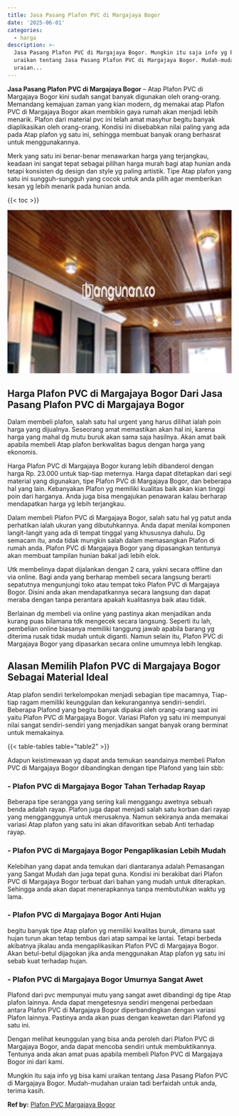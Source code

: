 ```yaml
---
title: Jasa Pasang Plafon PVC di Margajaya Bogor
date: '2025-06-01'
categories:
  - harga
description: >-
  Jasa Pasang Plafon PVC di Margajaya Bogor. Mungkin itu saja info yg bisa kami
  uraikan tentang Jasa Pasang Plafon PVC di Margajaya Bogor. Mudah-mudahan
  uraian...
---
```


**Jasa Pasang Plafon PVC di Margajaya Bogor** – Atap Plafon PVC di Margajaya Bogor kini sudah sangat banyak digunakan oleh orang-orang. Memandang kemajuan zaman yang kian modern, dg memakai atap Plafon PVC di Margajaya Bogor akan membikin gaya rumah akan menjadi lebih menarik. Plafon dari material pvc ini telah amat masyhur begitu banyak diaplikasikan oleh orang-orang. Kondisi ini disebabkan nilai paling yang ada pada Atap plafon yg satu ini, sehingga membuat banyak orang berhasrat untuk menggunakannya.

Merk yang satu ini benar-benar menawarkan harga yang terjangkau, keadaan ini sangat tepat sebagai pilihan harga murah bagi atap hunian anda tetapi konsisten dg design dan style yg paling artistik. Tipe Atap plafon yang satu ini sungguh-sungguh yang cocok untuk anda pilih agar memberikan kesan yg lebih menarik pada hunian anda.

{{< toc >}}

![Jasa Pasang Plafon PVC di Margajaya Bogor](/images/flafond-pvc-murah18.png)

## Harga Plafon PVC di Margajaya Bogor Dari Jasa Pasang Plafon PVC di Margajaya Bogor

Dalam membeli plafon, salah satu hal urgent yang harus dilihat ialah poin harga yang dijualnya. Seseorang amat memastikan akan hal ini, karena harga yang mahal dg mutu buruk akan sama saja hasilnya. Akan amat baik apabila membeli Atap plafon berkwalitas bagus dengan harga yang ekonomis.

Harga Plafon PVC di Margajaya Bogor kurang lebih dibanderol dengan harga Rp. 23.000 untuk tiap-tiap meternya. Harga dapat ditetapkan dari segi material yang digunakan, tipe Plafon PVC di Margajaya Bogor, dan beberapa hal yang lain. Kebanyakan Plafon yg memiliki kualitas baik akan kian tinggi poin dari harganya. Anda juga bisa mengajukan penawaran kalau berharap mendapatkan harga yg lebih terjangkau.

Dalam membeli Plafon PVC di Margajaya Bogor, salah satu hal yg patut anda perhatikan ialah ukuran yang dibutuhkannya. Anda dapat menilai komponen langit-langit yang ada di tempat tinggal yang khususnya dahulu. Dg semacam itu, anda tidak mungkin salah dalam memasangkan Plafon di rumah anda. Plafon PVC di Margajaya Bogor yang dipasangkan tentunya akan membuat tampilan hunian bakal jadi lebih elok.

Utk membelinya dapat dijalankan dengan 2 cara, yakni secara offline dan via online. Bagi anda yang berharap membeli secara langsung berarti sepatutnya mengunjungi toko atau tempat toko Plafon PVC di Margajaya Bogor. Disini anda akan mendapatkannya secara langsung dan dapat meraba dengan tanpa perantara apakah kualitasnya baik atau tidak.

Berlainan dg membeli via online yang pastinya akan menjadikan anda kurang puas bilamana tdk mengecek secara langsung. Seperti itu lah, pembelian online biasanya memiliki tanggung jawab apabila barang yg diterima rusak tidak mudah untuk diganti. Namun selain itu, Plafon PVC di Margajaya Bogor yang dipasarkan secara online umumnya lebih lengkap.

## Alasan Memilih Plafon PVC di Margajaya Bogor Sebagai Material Ideal

Atap plafon sendiri terkelompokan menjadi sebagian tipe macamnya, Tiap-tiap ragam memiliki keunggulan dan kekurangannya sendiri-sendiri. Beberapa Plafond yang begitu banyak dipakai oleh orang-orang saat ini yaitu Plafon PVC di Margajaya Bogor. Variasi Plafon yg satu ini mempunyai nilai sangat sendiri-sendiri yang menjadikan sangat banyak orang berminat untuk memakainya.

{{< table-tables table="table2" >}}

Adapun keistimewaan yg dapat anda temukan seandainya membeli Plafon PVC di Margajaya Bogor dibandingkan dengan tipe Plafond yang lain sbb:

### \- Plafon PVC di Margajaya Bogor Tahan Terhadap Rayap

Beberapa tipe serangga yang sering kali menggangu awetnya sebuah benda adalah rayap. Plafon juga dapat menjadi salah satu korban dari rayap yang mengganggunya untuk merusaknya. Namun sekiranya anda memakai variasi Atap plafon yang satu ini akan difavoritkan sebab Anti terhadap rayap.

### \- Plafon PVC di Margajaya Bogor Pengaplikasian Lebih Mudah

Kelebihan yang dapat anda temukan dari diantaranya adalah Pemasangan yang Sangat Mudah dan juga tepat guna. Kondisi ini berakibat dari Plafon PVC di Margajaya Bogor terbuat dari bahan yang mudah untuk diterapkan. Sehingga anda akan dapat menerapkannya tanpa membutuhkan waktu yg lama.

### \- Plafon PVC di Margajaya Bogor Anti Hujan

begitu banyak tipe Atap plafon yg memiliki kwalitas buruk, dimana saat hujan turun akan tetap tembus dari atap sampai ke lantai. Tetapi berbeda akibatnya jikalau anda mengaplikasikan Plafon PVC di Margajaya Bogor. Akan betul-betul dijagokan jika anda menggunakan Atap plafon yg satu ini sebab kuat terhadap hujan.

### \- Plafon PVC di Margajaya Bogor Umurnya Sangat Awet

Plafond dari pvc mempunyai mutu yang sangat awet dibandingi dg tipe Atap plafon lainnya. Anda dapat mengetesnya sendiri mengenai perbedaan antara Plafon PVC di Margajaya Bogor diperbandingkan dengan variasi Plafon lainnya. Pastinya anda akan puas dengan keawetan dari Plafond yg satu ini.

Dengan melihat keunggulan yang bisa anda peroleh dari Plafon PVC di Margajaya Bogor, anda dapat mencoba sendiri untuk membuktikannya. Tentunya anda akan amat puas apabila membeli Plafon PVC di Margajaya Bogor ini dari kami.

Mungkin itu saja info yg bisa kami uraikan tentang Jasa Pasang Plafon PVC di Margajaya Bogor. Mudah-mudahan uraian tadi berfaidah untuk anda, terima kasih.

**Ref by:** [Plafon PVC Margajaya Bogor](https://id.wikipedia.org/wiki/Plafon)
